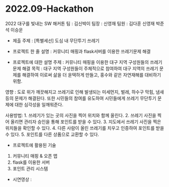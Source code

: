 # 2022.09-Hackathon
2022 대구를 빛내는 SW 해커톤
팀 : 김신박이
팀장 : 신영재
팀원 : 김다훈 신영재 박준석 이승운

* 제출 주제 : [특별세선] 도심 내 무단투기 쓰레기

* 프로젝트 한 줄 설명 : 커뮤니티 매핑과 flask서버를 이용한 쓰레기문제 해결

* 프로젝트에 대한 설명
주제 : 커뮤니티 매핑을 이용한 대구 지역 구성원들의 쓰레기 문제 해결
목적 : 대구 지역 구성원들이 주체적으로 참여하여 대구 지역의 쓰레기 문제를 해결하여
      이로써 삶을 더 윤택하게 만들고, 홍수와 같은 자연재해를 대비하기 위함.
      
영향 : 도로 위가 깨끗해지고 쓰레기로 인해 발생되는 미세먼지, 벌레, 하수구 막힘, 냄새 등의 문제가 해결된다.
      또한 시민들의 참여를 유도하여 시민들에게 쓰레기 무단투기 문제에 대한 심각성을 일깨워준다.
      
사용방법: 1. 쓰레기가 있는 곳의 사진을 찍어 위치와 함께 올린다.
        2. 쓰레기 사진을 찍어 올리면 관리자 승인을 통해 포인트를 받을 수 있다.
        3. 지도에서 쓰레기 사진을 찍은 위치들을 확인할 수 있다.
        4. 다른 사람이 올린 쓰레기를 치우고 인증하여 포인트를 받을 수 있다.
        5. 포인트를 다른 상품으로 교환할 수 있다.

* 프로젝트에 활용된 기술
1. 커뮤니티 매핑 & 오픈 맵
2. flask를 이용한 서버
3. 포인트 관리 시스템

* 시연영상 : 
